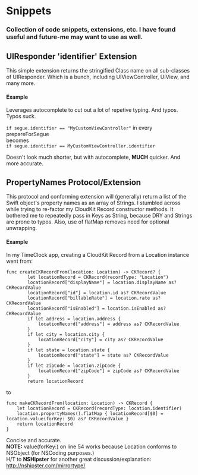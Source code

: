 # Snippets
### Collection of code snippets, extensions, etc. I have found useful and future-me may want to use as well.  
  
      
## UIResponder 'identifier' Extension 
This simple extension returns the stringified Class name on all sub-classes of UIResponder. Which is a bunch, including UIViewController, UIView, and many more. 

#### Example  
  
  
Leverages autocomplete to cut out a lot of repetive typing. And typos. Typos suck.  
  
```if segue.identifier == "MyCustomViewController"```  in every prepareForSegue  
becomes  
```if segue.identifier == MyCustomViewController.identifier```  
  
Doesn't look much shorter, but with autocomplete, **MUCH** quicker. And more accurate.  
  
  
## PropertyNames Protocol/Extension  
This protocol and conforming extension will (generally) return a list of the Swift object's property names as an array of Strings.
I stumbled across while trying to re-factor my CloudKit Record constructor methods. It bothered me to repeatedly pass in Keys as String, because DRY and Strings are prone to typos. Also, use of flatMap removes need for optional unwrapping.

#### Example  
  
    
In my TimeClock app, creating a CloudKit Record from a Location instance went from:
```
func createCKRecordFrom(location: Location) -> CKRecord? {
        let locationRecord = CKRecord(recordType: "Location")
        locationRecord["displayName"] = location.displayName as? CKRecordValue
        locationRecord["id"] = location.id as? CKRecordValue
        locationRecord["billableRate"] = location.rate as? CKRecordValue
        locationRecord["isEnabled"] = location.isEnabled as? CKRecordValue
        if let address = location.address {
            locationRecord["address"] = address as? CKRecordValue
        }
        if let city = location.city {
            locationRecord["city"] = city as? CKRecordValue
        }
        if let state = location.state {
            locationRecord["state"] = state as? CKRecordValue
        }
        if let zipCode = location.zipCode {
            locationRecord["zipCode"] = zipCode as? CKRecordValue
        }
        return locationRecord
```  
  
  
to  

```
func makeCKRecordFrom(location: Location) -> CKRecord {
    let locationRecord = CKRecord(recordType: location.identifier)
    location.propertyNames().flatMap { locationRecord[$0] = location.value(forKey: $0) as? CKRecordValue }
    return locationRecord
}
```  
Concise and accurate.  
**NOTE:** value(forKey:) on line 54 works because Location conforms to NSObject (for NSCoding purposes.)  
H/T to **NSHipster** for another great discussion/explanation:  
http://nshipster.com/mirrortype/
